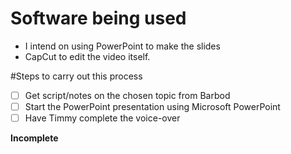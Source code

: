 # Software being used
- I intend on using PowerPoint to make the slides
- CapCut to edit the video itself.

#Steps to carry out this process
- [ ] Get script/notes on the chosen topic from Barbod
- [ ] Start the PowerPoint presentation using Microsoft PowerPoint
- [ ] Have Timmy complete the voice-over

**Incomplete**

